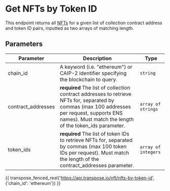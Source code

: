 # Get NFTs by Token ID

This endpoint returns all [NFTs](../models/nft_model.md) for a given list of collection contract address and token ID pairs, inputted as two arrays of matching length.

## Parameters
| Parameter     | Description                                                                          | Type     | 
|---------------|--------------------------------------------------------------------------------------|----------|
| chain_id      | A keyword (i.e. "ethereum") or CAIP-2 identifier specifying the blockchain to query. | `string` | 
| contract_addresses | **required** The list of collection contract addresses to retrieve NFTs for, separated by commas (max 100 addresses per request, supports ENS names). Must match the length of the token_ids parameter.    | `array of strings` | 
| token_ids | **required** The list of token IDs to retrieve NFTs for, separated by commas (max 100 token IDs per request). Must match the length of the contract_addresses parameter.    | `array of integers` | 

{{ transpose_fenced_rest('https://api.transpose.io/nft/nfts-by-token-id', {'chain_id': 'ethereum'}) }}